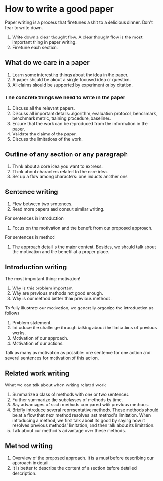 # How to write a good paper

Paper writing is a process that finetunes a shit to a delicious dinner. Don't fear to write down.

1. Write down a clear thought flow. A clear thought flow is the most important thing in paper writing.
2. Finetune each section.

## What do we care in a paper

1. Learn some interesting things about the idea in the paper.
2. A paper should be about a single focused idea or question.
3. All claims should be supported by experiment or by citation.

### The concrete things we need to write in the paper

1. Discuss all the relevant papers.
2. Discuss all important details: algorithm, evaluation protocol, benchmark, benchmark metric, training procedure, baselines.
3. Ensure that the work can be reproduced from the information in the paper.
4. Validate the claims of the paper.
5. Discuss the limitations of the work.

## Outline of any section or any paragraph

1. Think about a core idea you want to express.
2. Think about characters related to the core idea.
3. Set up a flow among characters: one inducts another one.

## Sentence writing

1. Flow between two sentences.
2. Read more papers and consult similar writing.

For sentences in introduction

1. Focus on the motivation and the benefit from our proposed approach.

For sentences in method

1. The approach detail is the major content. Besides, we should talk about the motivation and the benefit at a proper place.

## Introduction writing

The most important thing: motivation!

1. Why is this problem important.
2. Why are previous methods not good enough.
3. Why is our method better than previous methods.

To fully illustrate our motivation, we generally organize the introduction as follows

1. Problem statement.
2. Introduce the challenge through talking about the limitations of previous works.
3. Motivation of our approach.
4. Motivation of our actions.

Talk as many as motivation as possible: one sentence for one action and several sentences for motivation of this action.

## Related work writing

What we can talk about when writing related work

1. Summarize a class of methods with one or two sentences.
2. Further summarize the subclasses of methods by time.
3. Say advantages of such methods compared with previous methods.
4. Briefly introduce several representative methods. These methods should be at a flow that next method resolves last method's limitation. When introducing a method, we first talk about its good by saying how it resolves previous methods' limitation, and then talk about its limitation.
5. Talk about our method's advantage over these methods.

## Method writing

1. Overview of the proposed approach. It is a must before describing our approach in detail.
2. It is better to describe the content of a section before detailed description.
